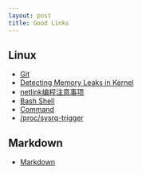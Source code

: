 ```yaml
---
layout: post
title: Good Links
---
```


## Linux
 - [Git][git]
 - [Detecting Memory Leaks in Kernel][memory leaks]
 - [netlink编程注意事项][netlink]
 - [Bash Shell][bash]
 - [Command][command]
 - [/proc/sysrq-trigger][sysrq-trigger]

## Markdown
 - [Markdown][markdown]

[git]:http://marklodato.github.com/visual-git-guide/index-zh-cn.html
[memory leaks]:http://blog.csdn.net/stevenliyong/article/details/6220776
[netlink]:http://blog.csdn.net/sealyao/article/details/4628141
[bash]:http://blog.chinaunix.net/uid-21782158-id-20019.html
[sysrq-trigger]:http://blog.sina.com.cn/s/blog_807992170100tulx.html
[markdown]:http://wowubuntu.com/markdown/
[command]:http://www.commandlinefu.com/commands/browse/sort-by-votes
